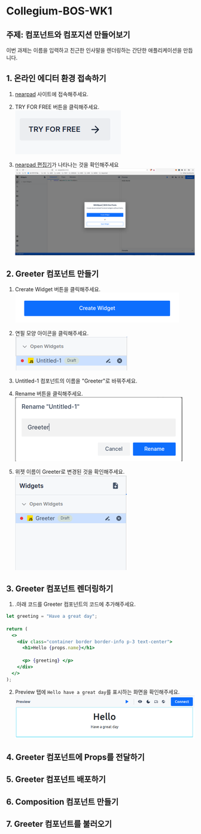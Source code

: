 # Collegium-BOS-WK1
## 주제: 컴포넌트와 컴포지션 만들어보기
이번 과제는 이름을 입력하고 친근한 인사말을 렌더링하는 간단한 애플리케이션을 만듭니다.
## 1. 온라인 에디터 환경 접속하기
1. [nearpad](https://nearpad.dev/) 사이트에 접속해주세요.

2. TRY FOR FREE 버튼을 클릭해주세요.
![TRY FOR FREE](assets/images/nearpad.png)

3. [nearpad 편집기](https://nearpad.dev/editor)가 나타나는 것을 확인해주세요
![nearpad_editor](assets/images/nearpad_editor.png)

## 2. Greeter 컴포넌트 만들기
1. Crerate Widget 버튼을 클릭해주세요.
![create_widget](assets/images/create_widget.png)

2. 연필 모양 아이콘을 클릭해주세요.
![edit_button](assets/images/edit_button.png)

3. Untitled-1 컴포넌트의 이름을 "Greeter"로 바꿔주세요.
4. Rename 버튼을 클릭해주세요.
![rename_component](assets/images/rename_component.png)

5. 위젯 이름이 Greeter로 변경된 것을 확인해주세요.
![greet_component](assets/images/greet_component.png)

## 3. Greeter 컴포넌트 렌더링하기
1. .아래 코드를 Greeter 컴포넌트의 코드에 추가해주세요.
``` jsx
let greeting = "Have a great day";

return (
  <>
    <div class="container border border-info p-3 text-center">
      <h1>Hello {props.name}</h1>

      <p> {greeting} </p>
    </div>
  </>
);

```
2. Preview 탭에 `Hello have a great day`를 표시하는 화면을 확인해주세요.
![greet_preview](assets/images/greet_preview.png)
## 4. Greeter 컴포넌트에 Props를 전달하기

## 5. Greeter 컴포넌트 배포하기

## 6. Composition 컴포넌트 만들기

## 7. Greeter 컴포넌트를 불러오기

